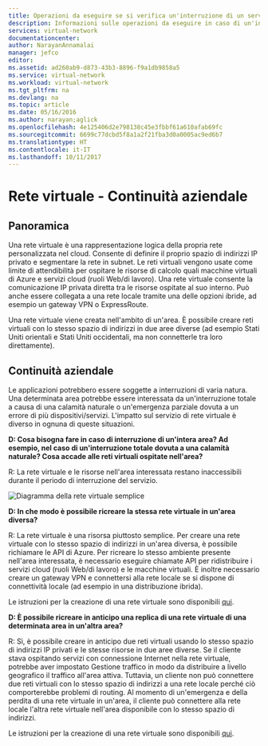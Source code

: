 ```yaml
---
title: Operazioni da eseguire se si verifica un'interruzione di un servizio di Azure con impatto sulle reti virtuali di Azure | Documentazione Microsoft
description: Informazioni sulle operazioni da eseguire in caso di un'interruzione del servizio Azure con impatto sulle reti virtuali di Azure.
services: virtual-network
documentationcenter: 
author: NarayanAnnamalai
manager: jefco
editor: 
ms.assetid: ad260ab9-d873-43b3-8896-f9a1db9858a5
ms.service: virtual-network
ms.workload: virtual-network
ms.tgt_pltfrm: na
ms.devlang: na
ms.topic: article
ms.date: 05/16/2016
ms.author: narayan;aglick
ms.openlocfilehash: 4e125406d2e798138c45e3fbbf61a610afab69fc
ms.sourcegitcommit: 6699c77dcbd5f8a1a2f21fba3d0a0005ac9ed6b7
ms.translationtype: HT
ms.contentlocale: it-IT
ms.lasthandoff: 10/11/2017
---
```

# <a name="virtual-network--business-continuity"></a>Rete virtuale - Continuità aziendale
## <a name="overview"></a>Panoramica
Una rete virtuale è una rappresentazione logica della propria rete personalizzata nel cloud. Consente di definire il proprio spazio di indirizzi IP privato e segmentare la rete in subnet. Le reti virtuali vengono usate come limite di attendibilità per ospitare le risorse di calcolo quali macchine virtuali di Azure e servizi cloud (ruoli Web/di lavoro). Una rete virtuale consente la comunicazione IP privata diretta tra le risorse ospitate al suo interno. Può anche essere collegata a una rete locale tramite una delle opzioni ibride, ad esempio un gateway VPN o ExpressRoute.

Una rete virtuale viene creata nell'ambito di un'area. È possibile creare reti virtuali con lo stesso spazio di indirizzi in due aree diverse (ad esempio Stati Uniti orientali e Stati Uniti occidentali, ma non connetterle tra loro direttamente). 

## <a name="business-continuity"></a>Continuità aziendale
Le applicazioni potrebbero essere soggette a interruzioni di varia natura. Una determinata area potrebbe essere interessata da un'interruzione totale a causa di una calamità naturale o un'emergenza parziale dovuta a un errore di più dispositivi/servizi. L'impatto sul servizio di rete virtuale è diverso in ognuna di queste situazioni.

**D: Cosa bisogna fare in caso di interruzione di un'intera area? Ad esempio, nel caso di un'interruzione totale dovuta a una calamità naturale? Cosa accade alle reti virtuali ospitate nell'area?**

R: La rete virtuale e le risorse nell'area interessata restano inaccessibili durante il periodo di interruzione del servizio.

![Diagramma della rete virtuale semplice](./media/virtual-network-disaster-recovery-guidance/vnet.png)

**D: In che modo è possibile ricreare la stessa rete virtuale in un'area diversa?**

R: La rete virtuale è una risorsa piuttosto semplice. Per creare una rete virtuale con lo stesso spazio di indirizzi in un'area diversa, è possibile richiamare le API di Azure. Per ricreare lo stesso ambiente presente nell'area interessata, è necessario eseguire chiamate API per ridistribuire i servizi cloud (ruoli Web/di lavoro) e le macchine virtuali. È inoltre necessario creare un gateway VPN e connettersi alla rete locale se si dispone di connettività locale (ad esempio in una distribuzione ibrida).

Le istruzioni per la creazione di una rete virtuale sono disponibili [qui](virtual-networks-create-vnet-arm-pportal.md). 

**D: È possibile ricreare in anticipo una replica di una rete virtuale di una determinata area in un'altra area?**

R: Sì, è possibile creare in anticipo due reti virtuali usando lo stesso spazio di indirizzi IP privati e le stesse risorse in due aree diverse. Se il cliente stava ospitando servizi con connessione Internet nella rete virtuale, potrebbe aver impostato Gestione traffico in modo da distribuire a livello geografico il traffico all'area attiva. Tuttavia, un cliente non può connettere due reti virtuali con lo stesso spazio di indirizzi a una rete locale perché ciò comporterebbe problemi di routing. Al momento di un'emergenza e della perdita di una rete virtuale in un'area, il cliente può connettere alla rete locale l'altra rete virtuale nell'area disponibile con lo stesso spazio di indirizzi.

Le istruzioni per la creazione di una rete virtuale sono disponibili [qui](virtual-networks-create-vnet-arm-pportal.md).

